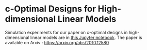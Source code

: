 # c-Optimal Designs for High-dimensional Linear Models

Simulation experiments for our paper on c-optimal designs in high-dimensional linear models are in [this Jupyter notebook](https://github.com/ehamid/HD_DoE/blob/main/DoE-Simulations.ipynb).
The paper is available on Arxiv : https://arxiv.org/abs/2010.12580
